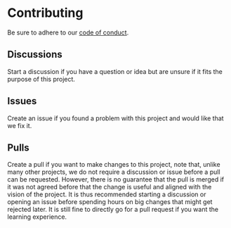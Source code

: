 # Contributing

Be sure to adhere to our [code of conduct](https://github.com/Fleshgrinder/.github/CODE_OF_CONDUCT.md).

## Discussions

Start a discussion if you have a question or idea but are unsure if it fits the
purpose of this project.

## Issues

Create an issue if you found a problem with this project and would like that we
fix it.

## Pulls

Create a pull if you want to make changes to this project, note that, unlike
many other projects, we do not require a discussion or issue before a pull can
be requested. However, there is no guarantee that the pull is merged if it was
not agreed before that the change is useful and aligned with the vision of the
project. It is thus recommended starting a discussion or opening an issue before
spending hours on big changes that might get rejected later. It is still fine to
directly go for a pull request if you want the learning experience.
